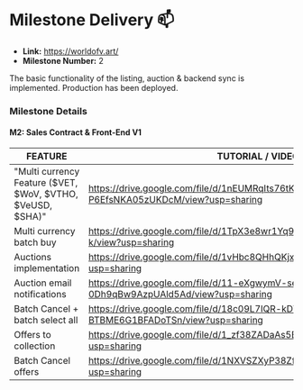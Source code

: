 # Milestone Delivery :mailbox:


* **Link:** https://worldofv.art/
* **Milestone Number:** 2

The basic functionality of the listing, auction & backend sync is implemented. Production has been deployed.

### Milestone Details

#### M2: Sales Contract & Front-End V1

| FEATURE | TUTORIAL / VIDEO
| ------------- | ------------- 
| "Multi currency Feature ($VET, $WoV, $VTHO, $VeUSD, $SHA)" | https://drive.google.com/file/d/1nEUMRqIts76tKv3-P6EfsNKA05zUKDcM/view?usp=sharing
| Multi currency batch buy | https://drive.google.com/file/d/1TpX3e8wr1Yq98EJjVPUGTweyrLV4Pm-k/view?usp=sharing
| Auctions implementation  | https://drive.google.com/file/d/1vHbc8QHhQKjxgtVeJAMzRjH539oMLjvi/view?usp=sharing
| Auction email notifications | https://drive.google.com/file/d/11-eXgwymV-ses-0Dh9qBw9AzpUAld5Ad/view?usp=sharing
| Batch Cancel + batch select all | https://drive.google.com/file/d/18c09L7IQR-kDWw1-BTBME6G1BFADoTSn/view?usp=sharing
| Offers to collection | https://drive.google.com/file/d/1_zf38ZADaAs5BO0btnI5rVRidjFRZHhM/view?usp=sharing 
| Batch Cancel offers | https://drive.google.com/file/d/1NXVSZXyP38ZfshZ53T8lAZsxwc7vlE6q/view?usp=sharing